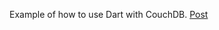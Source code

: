 Example of how to use Dart with CouchDB.
[Post](http://financecoding.wordpress.com/2012/01/15/dart-throwing-darts-from-couchdb/)
